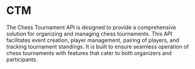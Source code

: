 # CTM
The Chess Tournament API is designed to provide a comprehensive solution for organizing and managing chess tournaments. This API facilitates event creation, player management, pairing of players, and tracking tournament standings. It is built to ensure seamless operation of chess tournaments with features that cater to both organizers and participants.
